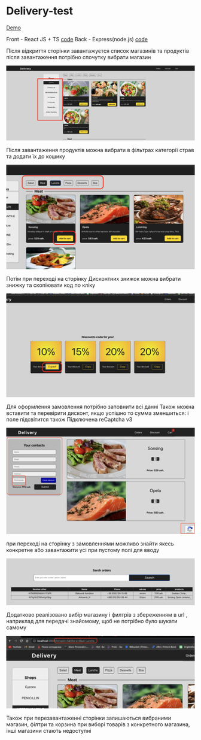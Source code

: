 # Delivery-test
 [Demo](https://eiftech-front.herokuapp.com/)
 
 Front - React JS + TS
 [code](https://github.com/AleksandrKamlykov/delivery-front)
 Back - Express(node.js)
 [code](https://github.com/AleksandrKamlykov/delivery-back)
 
 Після відкриття сторінки завантажуєтся список магазинів та продуктів
 після завантаження потрібно спочутку вибрати магазин

 ![1 step](./img/1%20step.png)

 Після завантаження продуктів можна вибрати в фільтрах категорії страв та додати їх до кошику 

 ![2 step](./img/2%20step.png)

 Потім при переході на сторінку Дисконтних знижок можна вибрати знижку та скопіювати код по кліку

 ![3 step](./img/3step.png)

 Для оформлення замовлення потрібно заповнити всі данні
 Також можна вставити та перевірити дисконт, якщо успішно то сумма зменшиться: і поле підсвітится
 також Підключена reCaptcha v3 

 ![4 step](./img/4%20step.png)

 при переході на сторінку з замовленнями можливо знайти якесь конкретне або завантажити усі при пустому полі для вводу

 ![orders](./img/orders.png)

Додатково реалізовано вибір магазину і филтрів з збереженням в url , наприклад для передачі знайомому, щоб не потрібно було шукати самому

 ![orders](./img/link.png)

 Також при перезавантаженні сторінки залишаються вибраними магазин, філтри та корзина
 при виборі товарів з конкретного магазина, інші магазини стають недоступні

 

